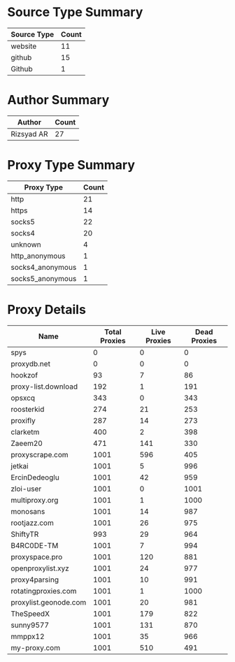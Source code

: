 # Source Type Summary

| Source Type | Count |
|-------------|-------|
| website | 11 |
| github | 15 |
| Github | 1 |


# Author Summary

| Author | Count |
|--------|-------|
| Rizsyad AR | 27 |


# Proxy Type Summary

| Proxy Type | Count |
|------------|-------|
| http | 21 |
| https | 14 |
| socks5 | 22 |
| socks4 | 20 |
| unknown | 4 |
| http_anonymous | 1 |
| socks4_anonymous | 1 |
| socks5_anonymous | 1 |


# Proxy Details

| Name | Total Proxies | Live Proxies | Dead Proxies |
|------|---------------|--------------|---------------|
| spys | 0 | 0 | 0 |
| proxydb.net | 0 | 0 | 0 |
| hookzof | 93 | 7 | 86 |
| proxy-list.download | 192 | 1 | 191 |
| opsxcq | 343 | 0 | 343 |
| roosterkid | 274 | 21 | 253 |
| proxifly | 287 | 14 | 273 |
| clarketm | 400 | 2 | 398 |
| Zaeem20 | 471 | 141 | 330 |
| proxyscrape.com | 1001 | 596 | 405 |
| jetkai | 1001 | 5 | 996 |
| ErcinDedeoglu | 1001 | 42 | 959 |
| zloi-user | 1001 | 0 | 1001 |
| multiproxy.org | 1001 | 1 | 1000 |
| monosans | 1001 | 14 | 987 |
| rootjazz.com | 1001 | 26 | 975 |
| ShiftyTR | 993 | 29 | 964 |
| B4RC0DE-TM | 1001 | 7 | 994 |
| proxyspace.pro | 1001 | 120 | 881 |
| openproxylist.xyz | 1001 | 24 | 977 |
| proxy4parsing | 1001 | 10 | 991 |
| rotatingproxies.com | 1001 | 1 | 1000 |
| proxylist.geonode.com | 1001 | 20 | 981 |
| TheSpeedX | 1001 | 179 | 822 |
| sunny9577 | 1001 | 131 | 870 |
| mmppx12 | 1001 | 35 | 966 |
| my-proxy.com | 1001 | 510 | 491 |
